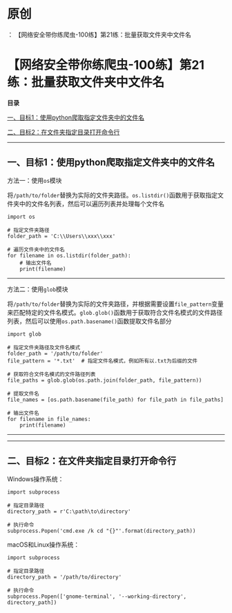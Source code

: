 # 原创
：  【网络安全带你练爬虫-100练】第21练：批量获取文件夹中文件名

# 【网络安全带你练爬虫-100练】第21练：批量获取文件夹中文件名

**目录**

[一、目标1：使用python爬取指定文件夹中的文件名](#%E4%B8%80%E3%80%81%E7%9B%AE%E6%A0%871%EF%BC%9A%E4%BD%BF%E7%94%A8python%E7%88%AC%E5%8F%96%E6%8C%87%E5%AE%9A%E6%96%87%E4%BB%B6%E5%A4%B9%E4%B8%AD%E7%9A%84%E6%96%87%E4%BB%B6%E5%90%8D)

[二、目标2：在文件夹指定目录打开命令行](#%E4%BA%8C%E3%80%81%E7%9B%AE%E6%A0%872%EF%BC%9A%E5%9C%A8%E6%96%87%E4%BB%B6%E5%A4%B9%E6%8C%87%E5%AE%9A%E7%9B%AE%E5%BD%95%E6%89%93%E5%BC%80%E5%91%BD%E4%BB%A4%E8%A1%8C)

---


## 一、目标1：使用python爬取指定文件夹中的文件名

方法一：使用`os`模块

将`/path/to/folder`替换为实际的文件夹路径。`os.listdir()`函数用于获取指定文件夹中的文件名列表，然后可以遍历列表并处理每个文件名

```
import os

# 指定文件夹路径
folder_path = 'C:\\Users\\xxx\\xxx'

# 遍历文件夹中的文件名
for filename in os.listdir(folder_path):
    # 输出文件名
    print(filename)
```

---


方法二：使用`glob`模块

将`/path/to/folder`替换为实际的文件夹路径，并根据需要设置`file_pattern`变量来匹配特定的文件名模式。`glob.glob()`函数用于获取符合文件名模式的文件路径列表，然后可以使用`os.path.basename()`函数提取文件名部分

```
import glob

# 指定文件夹路径及文件名模式
folder_path = '/path/to/folder'
file_pattern = '*.txt'  # 指定文件名模式，例如所有以.txt为后缀的文件

# 获取符合文件名模式的文件路径列表
file_paths = glob.glob(os.path.join(folder_path, file_pattern))

# 提取文件名
file_names = [os.path.basename(file_path) for file_path in file_paths]

# 输出文件名
for filename in file_names:
    print(filename)
```

---


---


## 二、目标2：在文件夹指定目录打开命令行

Windows操作系统：        

```
import subprocess

# 指定目录路径
directory_path = r'C:\path\to\directory'

# 执行命令
subprocess.Popen('cmd.exe /k cd "{}"'.format(directory_path))
```

macOS和Linux操作系统：

```
import subprocess

# 指定目录路径
directory_path = '/path/to/directory'

# 执行命令
subprocess.Popen(['gnome-terminal', '--working-directory', directory_path])
```
